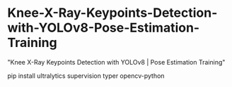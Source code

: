 # Knee-X-Ray-Keypoints-Detection-with-YOLOv8-Pose-Estimation-Training
"Knee X-Ray Keypoints Detection with YOLOv8 | Pose Estimation Training"



 pip install ultralytics supervision typer opencv-python

